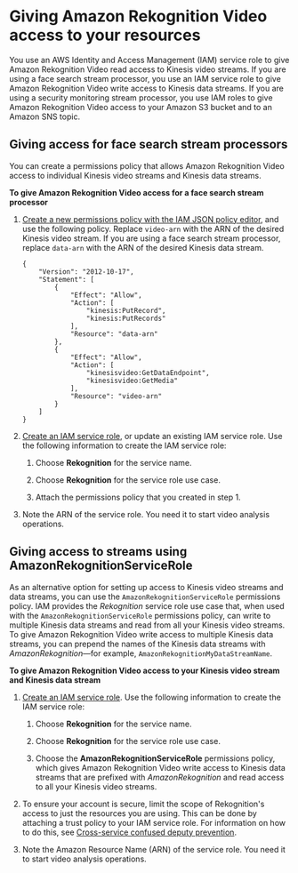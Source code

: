 # Giving Amazon Rekognition Video access to your resources<a name="api-streaming-video-roles"></a>

You use an AWS Identity and Access Management \(IAM\) service role to give Amazon Rekognition Video read access to Kinesis video streams\. If you are using a face search stream processor, you use an IAM service role to give Amazon Rekognition Video write access to Kinesis data streams\. If you are using a security monitoring stream processor, you use IAM roles to give Amazon Rekognition Video access to your Amazon S3 bucket and to an Amazon SNS topic\.

## Giving access for face search stream processors<a name="api-streaming-video-roles-single-stream"></a>

You can create a permissions policy that allows Amazon Rekognition Video access to individual Kinesis video streams and Kinesis data streams\.

**To give Amazon Rekognition Video access for a face search stream processor**

1. [ Create a new permissions policy with the IAM JSON policy editor](https://docs.aws.amazon.com/IAM/latest/UserGuide/access_policies_create.html#access_policies_create-json-editor), and use the following policy\. Replace `video-arn` with the ARN of the desired Kinesis video stream\. If you are using a face search stream processor, replace `data-arn` with the ARN of the desired Kinesis data stream\.

   ```
   {
       "Version": "2012-10-17",
       "Statement": [
           {
               "Effect": "Allow",
               "Action": [
                   "kinesis:PutRecord",
                   "kinesis:PutRecords"
               ],
               "Resource": "data-arn"
           },
           {
               "Effect": "Allow",
               "Action": [
                   "kinesisvideo:GetDataEndpoint",
                   "kinesisvideo:GetMedia"
               ],
               "Resource": "video-arn"
           }
       ]
   }
   ```

1. [Create an IAM service role](https://docs.aws.amazon.com/IAM/latest/UserGuide/id_roles_create_for-service.html?icmpid=docs_iam_console), or update an existing IAM service role\. Use the following information to create the IAM service role:

   1. Choose **Rekognition** for the service name\.

   1. Choose **Rekognition** for the service role use case\.

   1. Attach the permissions policy that you created in step 1\.

1. Note the ARN of the service role\. You need it to start video analysis operations\.

## Giving access to streams using AmazonRekognitionServiceRole<a name="api-streaming-video-roles-all-stream"></a>

 As an alternative option for setting up access to Kinesis video streams and data streams, you can use the `AmazonRekognitionServiceRole` permissions policy\. IAM provides the *Rekognition* service role use case that, when used with the `AmazonRekognitionServiceRole` permissions policy, can write to multiple Kinesis data streams and read from all your Kinesis video streams\. To give Amazon Rekognition Video write access to multiple Kinesis data streams, you can prepend the names of the Kinesis data streams with *AmazonRekognition*—for example, `AmazonRekognitionMyDataStreamName`\. 

**To give Amazon Rekognition Video access to your Kinesis video stream and Kinesis data stream**

1. [Create an IAM service role](https://docs.aws.amazon.com/IAM/latest/UserGuide/id_roles_create_for-service.html?icmpid=docs_iam_console)\. Use the following information to create the IAM service role:

   1. Choose **Rekognition** for the service name\.

   1. Choose **Rekognition** for the service role use case\.

   1. Choose the **AmazonRekognitionServiceRole** permissions policy, which gives Amazon Rekognition Video write access to Kinesis data streams that are prefixed with *AmazonRekognition* and read access to all your Kinesis video streams\.

1. To ensure your account is secure, limit the scope of Rekognition's access to just the resources you are using\. This can be done by attaching a trust policy to your IAM service role\. For information on how to do this, see [Cross\-service confused deputy prevention](cross-service-confused-deputy-prevention.md)\.

1. Note the Amazon Resource Name \(ARN\) of the service role\. You need it to start video analysis operations\.